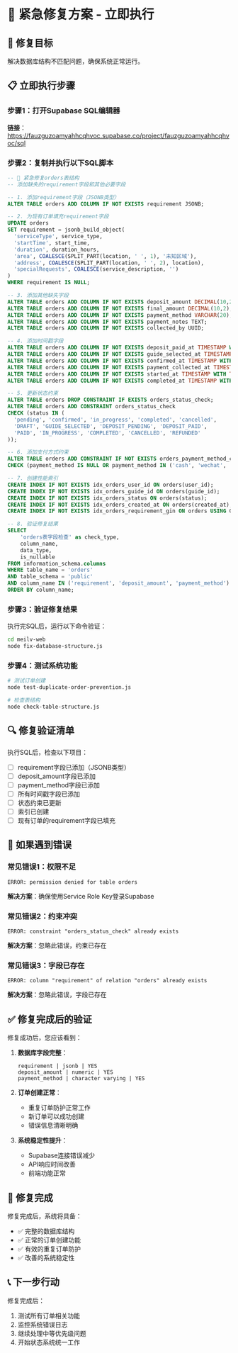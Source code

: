 # 🚨 紧急修复方案 - 立即执行

## 🎯 修复目标
解决数据库结构不匹配问题，确保系统正常运行。

## 📋 立即执行步骤

### 步骤1：打开Supabase SQL编辑器
**链接**：https://fauzguzoamyahhcqhvoc.supabase.co/project/fauzguzoamyahhcqhvoc/sql

### 步骤2：复制并执行以下SQL脚本

```sql
-- 🔧 紧急修复orders表结构
-- 添加缺失的requirement字段和其他必要字段

-- 1. 添加requirement字段（JSONB类型）
ALTER TABLE orders ADD COLUMN IF NOT EXISTS requirement JSONB;

-- 2. 为现有订单填充requirement字段
UPDATE orders 
SET requirement = jsonb_build_object(
  'serviceType', service_type,
  'startTime', start_time,
  'duration', duration_hours,
  'area', COALESCE(SPLIT_PART(location, ' ', 1), '未知区域'),
  'address', COALESCE(SPLIT_PART(location, ' ', 2), location),
  'specialRequests', COALESCE(service_description, '')
)
WHERE requirement IS NULL;

-- 3. 添加其他缺失字段
ALTER TABLE orders ADD COLUMN IF NOT EXISTS deposit_amount DECIMAL(10,2) DEFAULT 0;
ALTER TABLE orders ADD COLUMN IF NOT EXISTS final_amount DECIMAL(10,2);
ALTER TABLE orders ADD COLUMN IF NOT EXISTS payment_method VARCHAR(20);
ALTER TABLE orders ADD COLUMN IF NOT EXISTS payment_notes TEXT;
ALTER TABLE orders ADD COLUMN IF NOT EXISTS collected_by UUID;

-- 4. 添加时间戳字段
ALTER TABLE orders ADD COLUMN IF NOT EXISTS deposit_paid_at TIMESTAMP WITH TIME ZONE;
ALTER TABLE orders ADD COLUMN IF NOT EXISTS guide_selected_at TIMESTAMP WITH TIME ZONE;
ALTER TABLE orders ADD COLUMN IF NOT EXISTS confirmed_at TIMESTAMP WITH TIME ZONE;
ALTER TABLE orders ADD COLUMN IF NOT EXISTS payment_collected_at TIMESTAMP WITH TIME ZONE;
ALTER TABLE orders ADD COLUMN IF NOT EXISTS started_at TIMESTAMP WITH TIME ZONE;
ALTER TABLE orders ADD COLUMN IF NOT EXISTS completed_at TIMESTAMP WITH TIME ZONE;

-- 5. 更新状态约束
ALTER TABLE orders DROP CONSTRAINT IF EXISTS orders_status_check;
ALTER TABLE orders ADD CONSTRAINT orders_status_check 
CHECK (status IN (
  'pending', 'confirmed', 'in_progress', 'completed', 'cancelled',
  'DRAFT', 'GUIDE_SELECTED', 'DEPOSIT_PENDING', 'DEPOSIT_PAID', 
  'PAID', 'IN_PROGRESS', 'COMPLETED', 'CANCELLED', 'REFUNDED'
));

-- 6. 添加支付方式约束
ALTER TABLE orders ADD CONSTRAINT IF NOT EXISTS orders_payment_method_check 
CHECK (payment_method IS NULL OR payment_method IN ('cash', 'wechat', 'alipay', 'bank_transfer'));

-- 7. 创建性能索引
CREATE INDEX IF NOT EXISTS idx_orders_user_id ON orders(user_id);
CREATE INDEX IF NOT EXISTS idx_orders_guide_id ON orders(guide_id);
CREATE INDEX IF NOT EXISTS idx_orders_status ON orders(status);
CREATE INDEX IF NOT EXISTS idx_orders_created_at ON orders(created_at);
CREATE INDEX IF NOT EXISTS idx_orders_requirement_gin ON orders USING GIN (requirement);

-- 8. 验证修复结果
SELECT 
    'orders表字段检查' as check_type,
    column_name, 
    data_type, 
    is_nullable
FROM information_schema.columns 
WHERE table_name = 'orders' 
AND table_schema = 'public'
AND column_name IN ('requirement', 'deposit_amount', 'payment_method')
ORDER BY column_name;
```

### 步骤3：验证修复结果
执行完SQL后，运行以下命令验证：

```bash
cd meilv-web
node fix-database-structure.js
```

### 步骤4：测试系统功能
```bash
# 测试订单创建
node test-duplicate-order-prevention.js

# 检查表结构
node check-table-structure.js
```

## 🔍 修复验证清单

执行SQL后，检查以下项目：

- [ ] requirement字段已添加（JSONB类型）
- [ ] deposit_amount字段已添加
- [ ] payment_method字段已添加
- [ ] 所有时间戳字段已添加
- [ ] 状态约束已更新
- [ ] 索引已创建
- [ ] 现有订单的requirement字段已填充

## 🚨 如果遇到错误

### 常见错误1：权限不足
```
ERROR: permission denied for table orders
```
**解决方案**：确保使用Service Role Key登录Supabase

### 常见错误2：约束冲突
```
ERROR: constraint "orders_status_check" already exists
```
**解决方案**：忽略此错误，约束已存在

### 常见错误3：字段已存在
```
ERROR: column "requirement" of relation "orders" already exists
```
**解决方案**：忽略此错误，字段已存在

## ✅ 修复完成后的验证

修复成功后，您应该看到：

1. **数据库字段完整**：
   ```
   requirement | jsonb | YES
   deposit_amount | numeric | YES  
   payment_method | character varying | YES
   ```

2. **订单创建正常**：
   - 重复订单防护正常工作
   - 新订单可以成功创建
   - 错误信息清晰明确

3. **系统稳定性提升**：
   - Supabase连接错误减少
   - API响应时间改善
   - 前端功能正常

## 🎉 修复完成

修复完成后，系统将具备：
- ✅ 完整的数据库结构
- ✅ 正常的订单创建功能
- ✅ 有效的重复订单防护
- ✅ 改善的系统稳定性

## 📞 下一步行动

修复完成后：
1. 测试所有订单相关功能
2. 监控系统错误日志
3. 继续处理中等优先级问题
4. 开始状态系统统一工作
